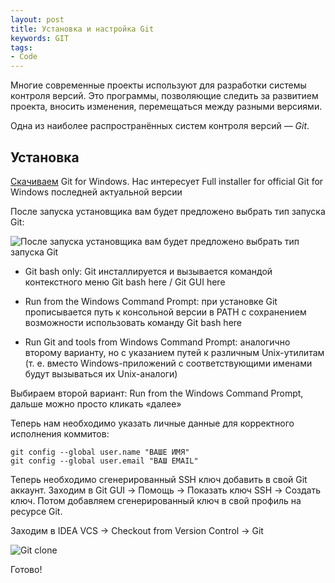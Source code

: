 ```yaml
---
layout: post
title: Установка и настройка Git
keywords: GIT
tags:
- Code
---
```


Многие современные проекты используют для разработки системы контроля версий. Это программы, позволяющие следить за развитием проекта, вносить изменения, перемещаться между разными версиями.

Одна из наиболее распространённых систем контроля версий — *Git*.

## Установка

[Скачиваем](http://code.google.com/p/msysgit/downloads/list)  Git for Windows. Нас интересует Full installer for official Git for Windows последней актуальной версии

После запуска установщика вам будет предложено выбрать тип запуска Git:

![После запуска установщика вам будет предложено выбрать тип запуска Git]({{site.url}}/upload/article/2012/07/23/screen_00.jpg)

* Git bash only: Git инсталлируется и вызывается командой контекстного меню Git bash here / Git GUI here

* Run from the Windows Command Prompt: при установке Git прописывается путь к консольной версии в PATH с сохранением возможности использовать команду Git bash here

* Run Git and tools from Windows Command Prompt: аналогично второму варианту, но с указанием путей к различным Unix-утилитам (т. е. вместо Windows-приложений с соответствующими именами будут вызываться их Unix-аналоги)

Выбираем второй вариант: Run from the Windows Command Prompt, дальше можно просто кликать «далее»

Теперь нам необходимо указать личные данные для корректного исполнения коммитов:

    git config --global user.name "ВАШЕ ИМЯ"
    git config --global user.email "ВАШ EMAIL"

Теперь необходимо сгенерированный SSH ключ добавить в свой Git аккаунт. Заходим в Git GUI → Помощь → Показать ключ SSH → Создать ключ. Потом добавляем сгенерированный ключ в свой профиль на ресурсе Git.

Заходим в IDEA  VCS →  Checkout from Version Control → Git

![Git clone]({{site.url}}/upload/article/2012/07/23/screen_01.jpg)

Готово!